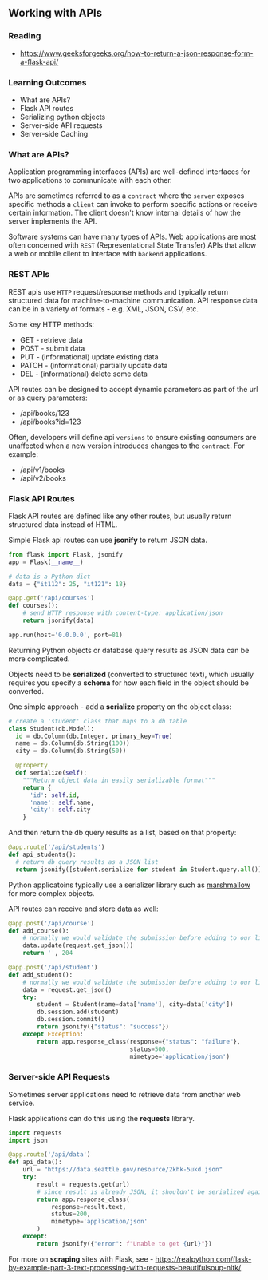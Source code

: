 ## Working with APIs

### Reading

- https://www.geeksforgeeks.org/how-to-return-a-json-response-form-a-flask-api/

### Learning Outcomes

- What are APIs?
- Flask API routes
- Serializing python objects
- Server-side API requests
- Server-side Caching

### What are APIs?

Application programming interfaces (APIs) are well-defined interfaces for two applications to communicate with each other. 

APIs are sometimes referred to as a `contract` where the `server` exposes specific methods a `client` can invoke to perform specific actions or receive certain information. The client doesn't know internal details of how the server implements the API.

Software systems can have many types of APIs. Web applications are most often concerned with `REST` (Representational State Transfer) APIs that allow a web or mobile client to interface with `backend` applications.

### REST APIs

REST apis use `HTTP` request/response methods and typically return structured data for machine-to-machine communication. API response data can be in a variety of formats - e.g. XML, JSON, CSV, etc.

Some key HTTP methods:

- GET - retrieve data 
- POST - submit data
- PUT - (informational) update existing data
- PATCH - (informational) partially update data
- DEL - (informational) delete some data

API routes can be designed to accept dynamic parameters as part of the url or as query parameters:

- /api/books/123
- /api/books?id=123

Often, developers will define api `versions` to ensure existing consumers are unaffected when a new version introduces changes to the `contract`. For example:

- /api/v1/books
- /api/v2/books

### Flask API Routes

Flask API routes are defined like any other routes, but usually return structured data instead of HTML.

Simple Flask api routes can use **jsonify** to return JSON data.

```python
from flask import Flask, jsonify
app = Flask(__name__)

# data is a Python dict
data = {"it112": 25, "it121": 18}

@app.get('/api/courses')
def courses():
    # send HTTP response with content-type: application/json
    return jsonify(data)

app.run(host='0.0.0.0', port=81)
```


Returning Python objects or database query results as JSON data can be more complicated. 

Objects need to be **serialized** (converted to structured text), which usually requires you specify a **schema** for how each field in the object should be converted.

One simple approach - add a **serialize** property on the object class:

```python
# create a 'student' class that maps to a db table
class Student(db.Model):
  id = db.Column(db.Integer, primary_key=True)
  name = db.Column(db.String(100))
  city = db.Column(db.String(50))

  @property
  def serialize(self):
    """Return object data in easily serializable format"""
    return {
      'id': self.id,
      'name': self.name,
      'city': self.city
    }
```

And then return the db query results as a list, based on that property:

```python
@app.route('/api/students')
def api_students():
  # return db query results as a JSON list
  return jsonify([student.serialize for student in Student.query.all()])
```

Python applicatoins typically use a serializer library such as [marshmallow](https://marshmallow.readthedocs.io/en/stable/) for more complex objects. 

API routes can receive and store data as well:

```python
@app.post('/api/course')
def add_course():
    # normally we would validate the submission before adding to our list
    data.update(request.get_json())
    return '', 204

@app.post('/api/student')
def add_student():
    # normally we would validate the submission before adding to our list
    data = request.get_json()
    try:
        student = Student(name=data['name'], city=data['city'])
        db.session.add(student)
        db.session.commit()
        return jsonify({"status": "success"})
    except Exception:
        return app.response_class(response={"status": "failure"},
                                  status=500,
                                  mimetype='application/json')

```


### Server-side API Requests

Sometimes server applications need to retrieve data from another web service.

Flask applications can do this using the **requests** library.

```python
import requests
import json

@app.route('/api/data')
def api_data():
    url = "https://data.seattle.gov/resource/2khk-5ukd.json"
    try:
        result = requests.get(url)
        # since result is already JSON, it shouldn't be serialized again
        return app.response_class(
            response=result.text,
            status=200,
            mimetype='application/json'
        )
    except:
        return jsonify({"error": f"Unable to get {url}"})

```

For more on **scraping** sites with Flask, see - https://realpython.com/flask-by-example-part-3-text-processing-with-requests-beautifulsoup-nltk/